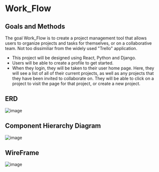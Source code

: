 # Work_Flow

## Goals and Methods
The goal Work_Flow is to create a project management tool that allows users to organize projects and tasks for themselves, or on a collaborative team. Not too dissimiliar from the widely used "Trello" application.

* This project will be designed using React, Python and Django.
* Users will be able to create a profile to get started.
* When they login, they will be taken to their user home page. Here, they will see a list of all of their current projects, as well as any projects that they have been invited to collaborate on. They will be able to click on a project to visit the page for that project, or create a new project.

## ERD
![image](https://github.com/user-attachments/assets/4c131a45-0e62-463c-84a9-ac3567ca66a4)

## Component Hierarchy Diagram
![image](https://github.com/user-attachments/assets/3ff60ba7-4b75-447f-a13f-c4c8578d4ec2)

## WireFrame
![image](https://github.com/user-attachments/assets/365c5346-a3a9-4090-a9a7-7a891a2131b7)
